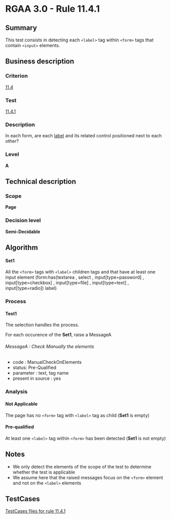 # RGAA 3.0 -  Rule 11.4.1

## Summary

This test consists in detecting each `<label>` tag within `<form>` tags that contain `<input>` elements.

## Business description

### Criterion

[11.4](http://disic.github.io/rgaa_referentiel_en/RGAA3.0_Criteria_English_version_v1.html#crit-11-4)

### Test

[11.4.1](http://disic.github.io/rgaa_referentiel_en/RGAA3.0_Criteria_English_version_v1.html#test-11-4-1)

### Description
In each form, are each
    <a href="http://disic.github.io/rgaa_referentiel_en/RGAA3.0_Glossary_English_version_v1.html#mEtiquette">label</a>
    and its related control positioned next to each other? 


### Level

**A**

## Technical description

### Scope

**Page**

### Decision level

**Semi-Decidable**

## Algorithm

#### Set1

All the `<form>` tags with `<label>` children tags and that have at least one input element (form:has(textarea , select , input[type=password] , input[type=checkbox] , input[type=file] , input[type=text] , input[type=radio]) label)

### Process

#### Test1

The selection handles the process.

For each occurence of the **Set1**, raise a MessageA

###### MessageA : Check Manually the elements

-   code : ManualCheckOnElements
-   status: Pre-Qualified
-   parameter : text, tag name
-   present in source : yes

### Analysis

#### Not Applicable

The page has no `<form>` tag with `<label>` tag as child (**Set1** is empty)

#### Pre-qualified

At least one `<label>` tag within `<form>` has been detected (**Set1** is not empty)

## Notes

-   We only detect the elements of the scope of the test to determine
    whether the test is applicable
-   We assume here that the raised messages focus on the `<form>` element
    and not on the `<label>` elements




##  TestCases 

[TestCases files for rule 11.4.1](https://github.com/Asqatasun/Asqatasun/tree/master/rules/rules-rgaa3.0/src/test/resources/testcases/rgaa30/Rgaa30Rule110401/) 


